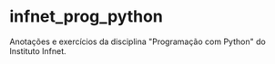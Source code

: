 # infnet_prog_python
Anotações e exercícios da disciplina "Programação com Python" do Instituto Infnet.

